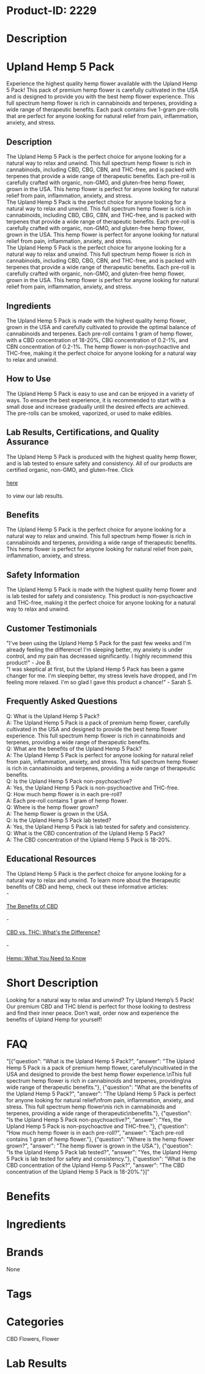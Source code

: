 # Product-ID: 2229

# Description

<h1>Upland Hemp 5 Pack</h1>
<p>Experience the highest quality hemp flower available with the Upland Hemp 5 Pack! This pack of premium hemp flower is carefully cultivated in the USA and is designed to provide you with the best hemp flower experience. This full spectrum hemp flower is rich in cannabinoids and terpenes, providing a wide range of therapeutic benefits. Each pack contains five 1-gram pre-rolls that are perfect for anyone looking for natural relief from pain, inflammation, anxiety, and stress.</p>
<h2>Description</h2>
<p>The Upland Hemp 5 Pack is the perfect choice for anyone looking for a natural way to relax and unwind. This full spectrum hemp flower is rich in cannabinoids, including CBD, CBG, CBN, and THC-free, and is packed with terpenes that provide a wide range of therapeutic benefits. Each pre-roll is carefully crafted with organic, non-GMO, and gluten-free hemp flower, grown in the USA. This hemp flower is perfect for anyone looking for natural relief from pain, inflammation, anxiety, and stress.<br />
The Upland Hemp 5 Pack is the perfect choice for anyone looking for a natural way to relax and unwind. This full spectrum hemp flower is rich in cannabinoids, including CBD, CBG, CBN, and THC-free, and is packed with terpenes that provide a wide range of therapeutic benefits. Each pre-roll is carefully crafted with organic, non-GMO, and gluten-free hemp flower, grown in the USA. This hemp flower is perfect for anyone looking for natural relief from pain, inflammation, anxiety, and stress.<br />
The Upland Hemp 5 Pack is the perfect choice for anyone looking for a natural way to relax and unwind. This full spectrum hemp flower is rich in cannabinoids, including CBD, CBG, CBN, and THC-free, and is packed with terpenes that provide a wide range of therapeutic benefits. Each pre-roll is carefully crafted with organic, non-GMO, and gluten-free hemp flower, grown in the USA. This hemp flower is perfect for anyone looking for natural relief from pain, inflammation, anxiety, and stress.</p>
<h2>Ingredients</h2>
<p>The Upland Hemp 5 Pack is made with the highest quality hemp flower, grown in the USA and carefully cultivated to provide the optimal balance of cannabinoids and terpenes. Each pre-roll contains 1 gram of hemp flower, with a CBD concentration of 18-20%, CBG concentration of 0.2-1%, and CBN concentration of 0.2-1%. The hemp flower is non-psychoactive and THC-free, making it the perfect choice for anyone looking for a natural way to relax and unwind.</p>
<h2>How to Use</h2>
<p>The Upland Hemp 5 Pack is easy to use and can be enjoyed in a variety of ways. To ensure the best experience, it is recommended to start with a small dose and increase gradually until the desired effects are achieved. The pre-rolls can be smoked, vaporized, or used to make edibles.</p>
<h2>Lab Results, Certifications, and Quality Assurance</h2>
<p>The Upland Hemp 5 Pack is produced with the highest quality hemp flower, and is lab tested to ensure safety and consistency. All of our products are certified organic, non-GMO, and gluten-free. Click<br />
<a href="www.mycbdlabresults.com"><br />
here<br />
</a><br />
to view our lab results.</p>
<h2>Benefits</h2>
<p>The Upland Hemp 5 Pack is the perfect choice for anyone looking for a natural way to relax and unwind. This full spectrum hemp flower is rich in cannabinoids and terpenes, providing a wide range of therapeutic benefits. This hemp flower is perfect for anyone looking for natural relief from pain, inflammation, anxiety, and stress.</p>
<h2>Safety Information</h2>
<p>The Upland Hemp 5 Pack is made with the highest quality hemp flower and is lab tested for safety and consistency. This product is non-psychoactive and THC-free, making it the perfect choice for anyone looking for a natural way to relax and unwind.</p>
<h2>Customer Testimonials</h2>
<p>"I've been using the Upland Hemp 5 Pack for the past few weeks and I'm already feeling the difference! I'm sleeping better, my anxiety is under control, and my pain has decreased significantly. I highly recommend this product!" - Joe B.<br />
"I was skeptical at first, but the Upland Hemp 5 Pack has been a game changer for me. I'm sleeping better, my stress levels have dropped, and I'm feeling more relaxed. I'm so glad I gave this product a chance!" - Sarah S.</p>
<h2>Frequently Asked Questions</h2>
<p>Q: What is the Upland Hemp 5 Pack?<br />
A: The Upland Hemp 5 Pack is a pack of premium hemp flower, carefully cultivated in the USA and designed to provide the best hemp flower experience. This full spectrum hemp flower is rich in cannabinoids and terpenes, providing a wide range of therapeutic benefits.<br />
Q: What are the benefits of the Upland Hemp 5 Pack?<br />
A: The Upland Hemp 5 Pack is perfect for anyone looking for natural relief from pain, inflammation, anxiety, and stress. This full spectrum hemp flower is rich in cannabinoids and terpenes, providing a wide range of therapeutic benefits.<br />
Q: Is the Upland Hemp 5 Pack non-psychoactive?<br />
A: Yes, the Upland Hemp 5 Pack is non-psychoactive and THC-free.<br />
Q: How much hemp flower is in each pre-roll?<br />
A: Each pre-roll contains 1 gram of hemp flower.<br />
Q: Where is the hemp flower grown?<br />
A: The hemp flower is grown in the USA.<br />
Q: Is the Upland Hemp 5 Pack lab tested?<br />
A: Yes, the Upland Hemp 5 Pack is lab tested for safety and consistency.<br />
Q: What is the CBD concentration of the Upland Hemp 5 Pack?<br />
A: The CBD concentration of the Upland Hemp 5 Pack is 18-20%.</p>
<h2>Educational Resources</h2>
<p>The Upland Hemp 5 Pack is the perfect choice for anyone looking for a natural way to relax and unwind. To learn more about the therapeutic benefits of CBD and hemp, check out these informative articles:<br />
-<br />
<a href="https://www.leafly.com/news/cannabis-101/what-are-the-benefits-of-cbd"><br />
The Benefits of CBD<br />
</a><br />
-<br />
<a href="https://www.healthline.com/health/cbd-vs-thc"><br />
CBD vs. THC: What's the Difference?<br />
</a><br />
-<br />
<a href="https://www.medicalnewstoday.com/articles/hemp-what-you-need-to-know# benefits"><br />
Hemp: What You Need to Know<br />
</a></p>


# Short Description

<p>Looking for a natural way to relax and unwind? Try Upland Hemp&#8217;s 5 Pack! Our premium CBD and THC blend is perfect for those looking to destress and find their inner peace. Don&#8217;t wait, order now and experience the benefits of Upland Hemp for yourself!</p>


# FAQ
"[{\"question\": \"What is the Upland Hemp 5 Pack?\", \"answer\": \"The Upland Hemp 5 Pack is a pack of premium hemp flower, carefully\\ncultivated in the USA and designed to provide the best hemp flower experience.\\nThis full spectrum hemp flower is rich in cannabinoids and terpenes, providing\\na wide range of therapeutic benefits.\"}, {\"question\": \"What are the benefits of the Upland Hemp 5 Pack?\", \"answer\": \"The Upland Hemp 5 Pack is perfect for anyone looking for natural relief\\nfrom pain, inflammation, anxiety, and stress. This full spectrum hemp flower\\nis rich in cannabinoids and terpenes, providing a wide range of therapeutic\\nbenefits.\"}, {\"question\": \"Is the Upland Hemp 5 Pack non-psychoactive?\", \"answer\": \"Yes, the Upland Hemp 5 Pack is non-psychoactive and THC-free.\"}, {\"question\": \"How much hemp flower is in each pre-roll?\", \"answer\": \"Each pre-roll contains 1 gram of hemp flower.\"}, {\"question\": \"Where is the hemp flower grown?\", \"answer\": \"The hemp flower is grown in the USA.\"}, {\"question\": \"Is the Upland Hemp 5 Pack lab tested?\", \"answer\": \"Yes, the Upland Hemp 5 Pack is lab tested for safety and consistency.\"}, {\"question\": \"What is the CBD concentration of the Upland Hemp 5 Pack?\", \"answer\": \"The CBD concentration of the Upland Hemp 5 Pack is 18-20%.\"}]"

# Benefits



# Ingredients



# Brands

None

# Tags



# Categories

CBD Flowers, Flower

# Lab Results
